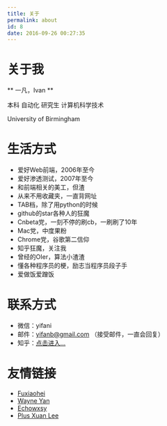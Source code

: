 ```yaml
---
title: 关于
permalink: about
id: 8
date: 2016-09-26 00:27:35
---
```

# 关于我

** 一凡，Ivan **

本科 自动化 研究生 计算机科学技术

University of Birmingham

# 生活方式

* 爱好Web前端，2006年至今
* 爱好渗透测试，2007年至今
* 和前端相关的美工，但渣
* 从来不用收藏夹，一直背网址
* TAB档，除了用python的时候
* github的star各种人的狂魔
* Cnbeta党，一刻不停的刷cb，一刷刷了10年
* Mac党，中度果粉
* Chrome党，谷歌第二信仰
* 知乎狂魔，关注我
* 曾经的OIer，算法小渣渣
* 懂各种程序员的梗，励志当程序员段子手
* 爱做饭爱蹭饭

# 联系方式

* 微信：yifani
* 邮件：yifanb@gmail.com （接受邮件，一直会回复）
* 知乎：[点击进入...](https://www.zhihu.com/people/yfgeek)

# 友情链接
* [Fuxiaohei](http://fuxiaohei.me/)
* [Wayne Yan](http://www.oursays.com)
* [Echowxsy](http://echowxsy.com/)
* [Plus Xuan Lee](http://lirujia.github.io/)
